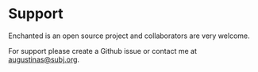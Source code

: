 # Support

Enchanted is an open source project and collaborators are very welcome.

For support please create a Github issue or contact me at augustinas@subj.org.
